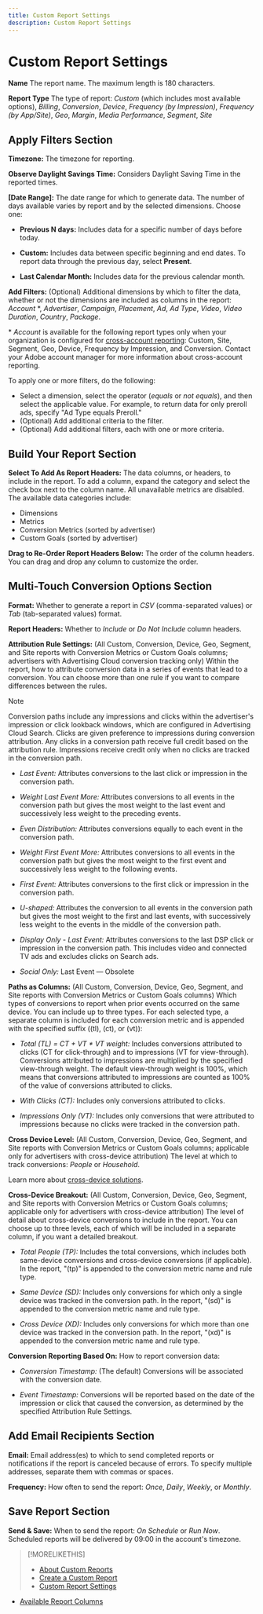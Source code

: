 ```yaml
---
title: Custom Report Settings
description: Custom Report Settings
---
```


# Custom Report Settings

**Name** The report name. The maximum length is 180 characters.

**Report Type** The type of report: *Custom* (which includes most available options), *Billing*, *Conversion*, *Device*, *Frequency (by Impression)*,  *Frequency (by App/Site)*, *Geo*, *Margin*, *Media Performance*,  *Segment*, *Site*

## Apply Filters Section

**Timezone:** The timezone for reporting.

**Observe Daylight Savings Time:** Considers Daylight Saving Time in the reported times.

**\[Date Range\]:** The date range for which to generate data. The number of days available varies by report and by the selected dimensions. Choose one:

* **Previous N days:** Includes data for a specific number of days before today.

* **Custom:** Includes data between specific beginning and end dates. To report data through the previous day, select **Present**.

* **Last Calendar Month:** Includes data for the previous calendar month.

**Add Filters:** (Optional) Additional dimensions by which to filter the data, whether or not the dimensions are included as columns in the report: *Account* \*, *Advertiser*, *Campaign*, *Placement*, *Ad*, *Ad Type*, *Video*, *Video Duration*, *Country*, *Package*.

\* *Account* is available for the following report types only when your organization is configured for [cross-account reporting](report-about.md#cross-account-reporting):  Custom, Site, Segment, Geo, Device, Frequency by Impression, and Conversion. Contact your Adobe account manager for more information about cross-account reporting.

To apply one or more filters, do the following:

* Select a dimension, select the operator (*equals* or *not equals*), and then select the applicable value. For example, to return data for only preroll ads, specify "Ad Type equals Preroll."
* (Optional) Add additional criteria to the filter.
* (Optional) Add additional filters, each with one or more criteria.

## Build Your Report Section

**Select To Add As Report Headers:**  The data columns, or headers, to include in the report. To add a column, expand the category and select the check box next to the column name. All unavailable metrics are disabled. The available data categories include:

* Dimensions
* Metrics
* Conversion Metrics (sorted by advertiser)
* Custom Goals (sorted by advertiser)

**Drag to Re-Order Report Headers Below:** The order of the column headers. You can drag and drop any column to customize the order.

## Multi-Touch Conversion Options Section

**Format:** Whether to generate a report in *CSV* (comma-separated values) or *Tab* (tab-separated values) format.

**Report Headers:** Whether to *Include* or *Do Not Include* column headers.

**Attribution Rule Settings:** (All Custom, Conversion, Device, Geo, Segment, and Site reports with Conversion Metrics or Custom Goals columns; advertisers with Advertising Cloud conversion tracking only) Within the report, how to attribute conversion data in a series of events that lead to a conversion. You can choose more than one rule if you want to compare differences between the rules.

>[!NOTE]
>
>Conversion paths include any impressions and clicks within the advertiser's impression or click lookback windows, which are configured in Advertising Cloud Search. Clicks are given preference to impressions during conversion attribution. Any clicks in a conversion path receive full credit based on the attribution rule. Impressions receive credit only when no clicks are tracked in the conversion path.

* *Last Event:* Attributes conversions to the last click or impression in the conversion path.  

* *Weight Last Event More:* Attributes conversions to all events in the conversion path but gives the most weight to the last event and successively less weight to the preceding events.

* *Even Distribution:* Attributes conversions equally to each event in the conversion path.

* *Weight First Event More:* Attributes conversions to all events in the conversion path but gives the most weight to the first event and successively less weight to the following events.

* *First Event:* Attributes conversions to the first click or impression in the conversion path.

* *U-shaped:* Attributes the conversion to all events in the conversion path but gives the most weight to the first and last events, with successively less weight to the events in the middle of the conversion path.

* *Display Only - Last Event:*  Attributes conversions to the last DSP click or impression in the conversion path. This includes video and connected TV ads and excludes clicks on Search ads.

* *Social Only:* Last Event — Obsolete

<!-- See also [How Attribution Rules Are Calculated for Adobe Advertising Cloud](). -->

**Paths as Columns:**  (All Custom, Conversion, Device, Geo, Segment, and Site reports with Conversion Metrics or Custom Goals columns) Which types of conversions to report when prior events occurred on the same device. You can include up to three types. For each selected type, a separate column is included for each conversion metric and is appended with the specified suffix ((tl), (ct), or (vt)):

* *Total (TL) = CT + VT \* VT weight:* Includes conversions attributed to clicks (CT for click-through) and to impressions (VT for view-through). Conversions attributed to impressions are multiplied by the specified view-through weight. The default view-through weight is 100%, which means that conversions attributed to impressions are counted as 100% of the value of conversions attributed to clicks.

* *With Clicks (CT):* Includes only conversions attributed to clicks.

* *Impressions Only (VT):* Includes only conversions that were attributed to impressions because no clicks were tracked in the conversion path.

**Cross Device Level:**  (All Custom, Conversion, Device, Geo, Segment, and Site reports with Conversion Metrics or Custom Goals columns; applicable only for advertisers with cross-device attribution) The level at which to track conversions: *People* or *Household*.

Learn more about [cross-device solutions](/help/dsp/introduction/features/cross-device-solutions.md).

**Cross-Device Breakout:** (All Custom, Conversion, Device, Geo, Segment, and Site reports with Conversion Metrics or Custom Goals columns; applicable only for advertisers with cross-device attribution) The level of detail about cross-device conversions to include in the report. You can choose up to three levels, each of which will be included in a separate column, if you want a detailed breakout.

* *Total People (TP):* Includes the total conversions, which includes both same-device conversions and cross-device conversions (if applicable). In the report, "(tp)" is appended to the conversion metric name and rule type.

* *Same Device (SD):* Includes only conversions for which only a single device was tracked in the conversion path. In the report, "(sd)" is appended to the conversion metric name and rule type.

* *Cross Device (XD):* Includes only conversions for which more than one device was tracked in the conversion path. In the report, "(xd)" is appended to the conversion metric name and rule type.

**Conversion Reporting Based On:**  How to report conversion data:

* *Conversion Timestamp:* (The default) Conversions will be associated with the conversion date.

* *Event Timestamp:* Conversions will be reported based on the date of the impression or click that caused the conversion, as determined by the specified Attribution Rule Settings.

## Add Email Recipients Section

**Email:** Email address(es) to which to send completed reports or notifications if the report is canceled because of errors. To specify multiple addresses, separate them with commas or spaces.

**Frequency:** How often to send the report: *Once*, *Daily*, *Weekly*, or *Monthly*.

## Save Report Section

**Send & Save:** When to send the report: *On Schedule* or *Run Now*. Scheduled reports will be delivered by 09:00 in the account's timezone.

>[!MORELIKETHIS]
>
>* [About Custom Reports](/help/dsp/reports/report-about.md)
>* [Create a Custom Report](/help/dsp/reports/report-create.md)
>* [Custom Report Settings](/help/dsp/reports/report-settings.md)
* [Available Report Columns](/help/dsp/reports/report-columns.md)
